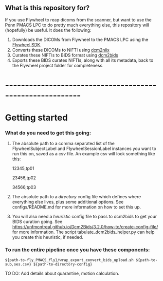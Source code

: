 ## What is this repository for?
If you use Flywheel to reap dicoms from the scanner, but want to use the Penn PMACS LPC to do pretty much everything else, this repository will (hopefully) be useful.
It does the following:
1. Downloads the DICOMs from Flywheel to the PMACS LPC using the [Flywheel SDK](https://api-docs.flywheel.io/latest/tags/21.0.0/python/index.html). 
2. Converts these DICOMs to NIFTI using [dcm2niix](https://github.com/rordenlab/dcm2niix)
3. Curates these NIFTIs to BIDS format using [dcm2bids](https://unfmontreal.github.io/Dcm2Bids/3.2.0/)
4. Exports these BIDS curates NIFTIs, along with all its metadata, back to the Flywheel project folder for completeness. 
# ---------------------------------------------------------



# Getting started
### What do you need to get this going:
1. The absolute path to a comma separated list of the FlywheelSubjectLabel and FlywheelSessionLabel instances you want to run this on, saved as a csv file. An example csv will look something like this:


    12345,tp01


    23456,tp02


    34566,tp03
2. The absolute path to a *directory* config file which defines where everything else lives, plus some additional options. See  configs/README.md for more information on how to set this up. 
3. You will also need a *heuristic* config file to pass to dcm2bids to get your BIDS curation going. See https://unfmontreal.github.io/Dcm2Bids/3.2.0/how-to/create-config-file/ for more information. The script tabulate_dcm2bids_helper.py can help you create this heuristic, if needed. 

### To run the entire pipeline once you have these components:
`${path-to-fly_PMACS_fly}/wrap_export_convert_bids_upload.sh ${path-to-sub,ses.csv} ${path-to-directory-config}`












TO DO:
Add details about quarantine, motion calculation.
